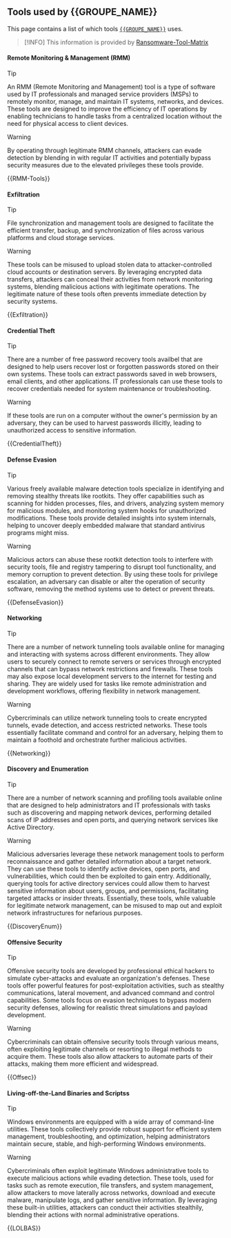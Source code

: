 
## Tools used by **{{GROUPE_NAME}}**

This page contains a list of which tools [`{{GROUPE_NAME}}`](group/`{{GROUPE_NAME}}) uses. 

> [!INFO]
> This information is provided by [Ransomware-Tool-Matrix](https://github.com/BushidoUK/Ransomware-Tool-Matrix)

<!-- tabs:start -->
#### **Remote Monitoring & Management (RMM)**

> [!TIP]
> An RMM (Remote Monitoring and Management) tool is a type of software used by IT professionals and managed service providers (MSPs) to remotely monitor, manage, and maintain IT systems, networks, and devices. These tools are designed to improve the efficiency of IT operations by enabling technicians to handle tasks from a centralized location without the need for physical access to client devices.

> [!WARNING]
> By operating through legitimate RMM channels, attackers can evade detection by blending in with regular IT activities and potentially bypass security measures due to the elevated privileges these tools provide.

{{RMM-Tools}}

#### **Exfiltration**

> [!TIP] 
> File synchronization and management tools are designed to facilitate the efficient transfer, backup, and synchronization of files across various platforms and cloud storage services.

> [!WARNING]
> These tools can be misused to upload stolen data to attacker-controlled cloud accounts or destination servers. By leveraging encrypted data transfers, attackers can conceal their activities from network monitoring systems, blending malicious actions with legitimate operations. The legitimate nature of these tools often prevents immediate detection by security systems.

{{Exfiltration}}

#### **Credential Theft**

> [!TIP] 
>  There are a number of free password recovery tools availbel that are designed to help users recover lost or forgotten passwords stored on their own systems. These tools can extract passwords saved in web browsers, email clients, and other applications. IT professionals can use these tools to recover credentials needed for system maintenance or troubleshooting.

> [!WARNING]
> If these tools are run on a computer without the owner's permission by an adversary, they can be used to harvest passwords illicitly, leading to unauthorized access to sensitive information.

{{CredentialTheft}}

#### **Defense Evasion**

> [!TIP] 
> Various freely available malware detection tools specialize in identifying and removing stealthy threats like rootkits. They offer capabilities such as scanning for hidden processes, files, and drivers, analyzing system memory for malicious modules, and monitoring system hooks for unauthorized modifications. These tools provide detailed insights into system internals, helping to uncover deeply embedded malware that standard antivirus programs might miss.

> [!WARNING]
> Malicious actors can abuse these rootkit detection tools to interfere with security tools, file and registry tampering to disrupt tool functionality, and memory corruption to prevent detection. By using these tools for privilege escalation, an adversary can disable or alter the operation of security software, removing the method systems use to detect or prevent threats.

{{DefenseEvasion}}

#### **Networking**

> [!TIP]
> There are a number of network tunneling tools available online for managing and interacting with systems across different environments. They allow users to securely connect to remote servers or services through encrypted channels that can bypass network restrictions and firewalls. These tools may also expose local development servers to the internet for testing and sharing. They are widely used for tasks like remote administration and development workflows, offering flexibility in network management.

> [!WARNING]
> Cybercriminals can utilize network tunneling tools to create encrypted tunnels, evade detection, and access restricted networks. These tools essentially facilitate command and control for an adversary, helping them to maintain a foothold and orchestrate further malicious activities.

{{Networking}}

#### **Discovery and Enumeration**

> [!TIP] 
> There are a number of network scanning and profiling tools available online that are designed to help administrators and IT professionals with tasks such as discovering and mapping network devices, performing detailed scans of IP addresses and open ports, and querying network services like Active Directory.

> [!WARNING]
> Malicious adversaries leverage these network management tools to perform reconnaissance and gather detailed information about a target network. They can use these tools to identify active devices, open ports, and vulnerabilities, which could then be exploited to gain entry. Additionally, querying tools for active directory services could allow them to harvest sensitive information about users, groups, and permissions, facilitating targeted attacks or insider threats. Essentially, these tools, while valuable for legitimate network management, can be misused to map out and exploit network infrastructures for nefarious purposes.

{{DiscoveryEnum}}

#### **Offensive Security**

> [!TIP]
> Offensive security tools are developed by professional ethical hackers to simulate cyber-attacks and evaluate an organization's defenses. These tools offer powerful features for post-exploitation activities, such as stealthy communications, lateral movement, and advanced command and control capabilities. Some tools focus on evasion techniques to bypass modern security defenses, allowing for realistic threat simulations and payload development.

> [!WARNING]
> Cybercriminals can obtain offensive security tools through various means, often exploiting legitimate channels or resorting to illegal methods to acquire them. These tools also allow attackers to automate parts of their attacks, making them more efficient and widespread.

{{Offsec}}

#### **Living-off-the-Land Binaries and Scriptss**

> [!TIP] 
> Windows environments are equipped with a wide array of command-line utilities. These tools collectively provide robust support for efficient system management, troubleshooting, and optimization, helping administrators maintain secure, stable, and high-performing Windows environments.


> [!WARNING]
> Cybercriminals often exploit legitimate Windows administrative tools to execute malicious actions while evading detection. These tools, used for tasks such as remote execution, file transfers, and system management, allow attackers to move laterally across networks, download and execute malware, manipulate logs, and gather sensitive information. By leveraging these built-in utilities, attackers can conduct their activities stealthily, blending their actions with normal administrative operations.
    
{{LOLBAS}}

<!-- tabs:end -->

